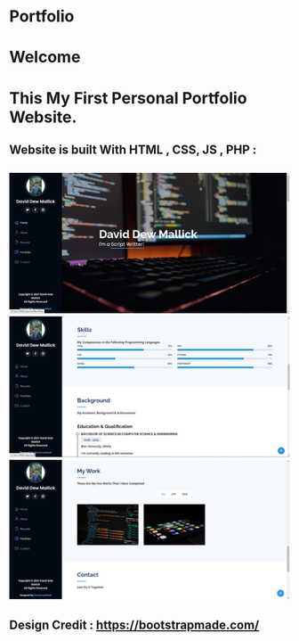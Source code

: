 # Portfolio
# Welcome
# This My First Personal Portfolio Website.
Website is built With HTML , CSS, JS , PHP :
-------------------------------------------------------------------------------------------------
![alt text](https://github.com/dew97-tech/Portfolio/blob/master/assets/img/Preview.JPG?raw=true)
![alt text](https://github.com/dew97-tech/Portfolio/blob/master/assets/img/Preview2.JPG?raw=true)
![alt text](https://github.com/dew97-tech/Portfolio/blob/master/assets/img/Preview3.JPG?raw=true)
-------------------------------------------------------------------------------------------------

Design Credit : https://bootstrapmade.com/
-------------------------------------------------------------------------------------------------
